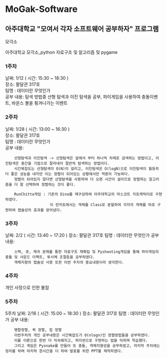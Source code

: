# MoGak-Software
## 아주대학교 "모여서 각자 소프트웨어 공부하자" 프로그램

모각소

아주대학교 모각소_python 자료구조 및 알고리즘 및 pygame  
  
### 1주차  
날짜: 1/12 ( 시간: 15:30 ~ 18:30 )  
장소: 팔달관 317호  
팀명 : 데이터란 무엇인가  
공부 내용: 탐색 방법중 선형 탐색과 이진 탐색을 공부, 파이게임을 사용하여 충돌이벤트, 바운스 볼을 튕겨나가는 이벤트  
  
### 2주차  
날짜: 1/28 ( 시간: 13:00 ~ 16:30 )  
장소: 팔달관 317호  
팀명 : 데이터란 무엇인가  
공부 내용:  

        선형탐색과 이진탐색 -> 선형탐색은 앞에서 부터 하나씩 차례로 검색하는 방법이고, 이진탐색은 중간을 기점으로 잘라내어 절반씩 탐색하는 방법이다.
        시간복잡도는 선형탐색이 O(N)이 걸리고, 이진탐색은 O(logN)으로 이진탐색이 월등히 더 좋은 성능을 내지만 이는 정렬이 되어있는 상황에서만 적용이 가능하다.
        정렬이 되어있지 않다면 선형탐색을 사용하여 더 오랜 시간이 걸리므로 정렬하는 알고리즘을 더 잘 선택하여 정렬하는 것이 좋다.
        
        RunChitto게임 : 기존의 Dino를 재구성하여 아주대학교의 마스코트 치토캐릭터로 구현하였다.
                        이 런치토에서는 객체를 Class로 분할하여 각자의 객체를 따로 구현하여 캡슐성의 효과를 얻어냈다.

### 3주차
날짜: 2/2 ( 시간: 13:40 ~ 17:20 ) 
장소: 팔달관 317호 
팀명 : 데이터란 무엇인가
공부 내용: 

        스택, 큐, 재귀 문제를 통한 자료구조 재확립 및 Pyshooting게임을 통해 파이게임의 충돌 및 사운드 이펙트, 투사체 조절등을 공부하였다.
        객체지향의 캡슐성 사용 또한 이번 주차의 중요내용이라 생각한다.

### 4주차
개인 사정으로 인한 불참

### 5주차
5주차 날짜: 2/16 ( 시간: 15:00 ~ 18:30 ) 
장소: 팔달관 317호 
팀명 : 데이터란 무엇인가 
공부 내용: 

        병합정렬, 퀵 정렬, 힙 정렬
        이번주차의 개인 공부내용은 시간복잡도가 O(nlogn)인 정렬방법들을 공부하였다.
        이를 이론으로 한번 더 익숙해지고, 파이썬으로 구현하는 법을 익히며 학습했다.
        그리고 게임은 Pysnake를 만들어 또 충돌, 객체지향성을 공부하였고, 마지막 주차에는 정리를 하며 마지막 한시간을 더 하여 발표를 위한 PPT를 제작하였다.